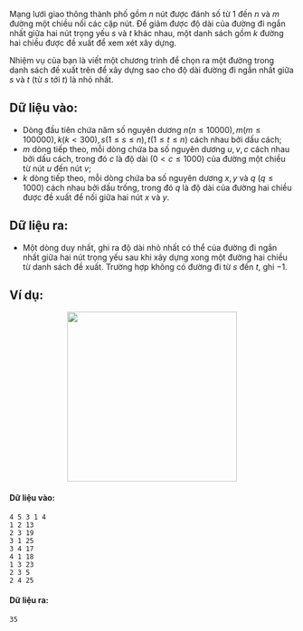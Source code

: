 Mạng lưới giao thông thành phố gồm $n$ nút được đánh số từ $1$ đến $n$ và $m$ đường một chiều nối các cặp nút. Để giảm được độ dài của đường đi ngắn nhất giữa hai nút trọng yếu $s$ và $t$ khác nhau, một danh sách gồm $k$ đường hai chiều được đề xuất để xem xét xây dựng.

Nhiệm vụ của bạn là viết một chương trình để chọn ra một đường trong danh sách đề xuất trên để xây dựng sao cho độ dài đường đi ngắn nhất giữa $s$ và $t$ (từ $s$ tới $t$) là nhỏ nhất.

## Dữ liệu vào:
- Dòng đầu tiên chứa năm số nguyên dương $n (n ≤ 10000), m (m ≤ 100000), k (k < 300), s (1 ≤ s ≤ n), t (1 ≤ t ≤ n)$ cách nhau bởi dấu cách;
- $m$ dòng tiếp theo, mỗi dòng chứa ba số nguyên dương $u, v, c$ cách nhau bởi dấu cách, trong đó $c$ là độ dài $(0 < c ≤ 1000)$ của đường một chiều từ nút $u$ đến nút $v$;
- $k$ dòng tiếp theo, mỗi dòng chứa ba số nguyên dương $x, y$ và $q\ (q ≤ 1000)$ cách nhau bởi dấu trống, trong đó $q$ là độ dài của đường hai chiều được đề xuất để nối giữa hai nút $x$ và $y$.

## Dữ liệu ra:
- Một dòng duy nhất, ghi ra độ dài nhỏ nhất có thể của đường đi ngắn nhất giữa hai nút trọng yếu sau khi xây dựng xong một đường hai chiều từ danh sách đề xuất. Trường hợp không có đường đi từ $s$ đến $t$, ghi $-1$.

## Ví dụ:
<center><img src="/images/problems/598/MANGGT.svg" width=300px /></center>

#### Dữ liệu vào:
```
4 5 3 1 4
1 2 13
2 3 19
3 1 25
3 4 17
4 1 18
1 3 23
2 3 5
2 4 25
```

#### Dữ liệu ra:
```
35
```
